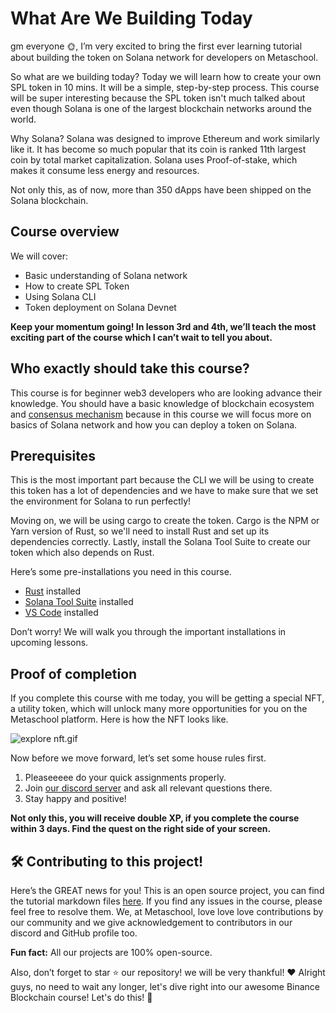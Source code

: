 # What Are We Building Today

gm everyone 🌞, I’m very excited to bring the first ever learning tutorial about building the token on Solana network for developers on Metaschool.

So what are we building today? Today we will learn how to create your own SPL token in 10 mins. It will be a simple, step-by-step process. This course will be super interesting because the SPL token isn't much talked about even though Solana is one of the largest blockchain networks around the world.

Why Solana? Solana was designed to improve Ethereum and work similarly like it. It has become so much popular that its coin is ranked 11th largest coin by total market capitalization. Solana uses Proof-of-stake, which makes it consume less energy and resources.

Not only this, as of now, more than 350 dApps have been shipped on the Solana blockchain.

## Course overview

We will cover:

- Basic understanding of Solana network
- How to create SPL Token
- Using Solana CLI
- Token deployment on Solana Devnet

**Keep your momentum going! In lesson 3rd and 4th, we’ll teach the most exciting part of the course which I can’t wait to tell you about.**

## Who exactly should take this course?

This course is for beginner web3 developers who are looking advance their knowledge. You should have a basic knowledge of blockchain ecosystem and [consensus mechanism](https://metaschool.so/articles/consensus-mechanism-meaning/) because in this course we will focus more on basics of Solana network and how you can deploy a token on Solana.

## Prerequisites

This is the most important part because the CLI we will be using to create this token has a lot of dependencies and we have to make sure that we set the environment for Solana to run perfectly!

Moving on, we will be using cargo to create the token. Cargo is the NPM or Yarn version of Rust, so we'll need to install Rust and set up its dependencies correctly. Lastly, install the Solana Tool Suite to create our token which also depends on Rust.

Here’s some pre-installations you need in this course.

- [Rust](https://rustup.rs/) installed
- [Solana Tool Suite](https://docs.solana.com/cli/install-solana-cli-tools) installed
- [VS Code](https://code.visualstudio.com/download) installed

Don’t worry! We will walk you through the important installations in upcoming lessons.

## Proof of completion

If you complete this course with me today, you will be getting a special NFT, a utility token, which will unlock many more opportunities for you on the Metaschool platform. Here is how the NFT looks like.

![explore nft.gif](https://github.com/0xmetaschool/Learning-Projects/blob/main/assests_for_all/assets_for_tezos/What%20Are%20We%20Building%20Today/completion%20nft.gif?raw=true)

Now before we move forward, let’s set some house rules first.

1. Pleaseeeee do your quick assignments properly.
2. Join [our discord server](https://discord.gg/vbVMUwXWgc) and ask all relevant questions there.
3. Stay happy and positive!

**Not only this, you will receive double XP, if you complete the course within 3 days. Find the quest on the right side of your screen.**

## 🛠 Contributing to this project!

Here’s the GREAT news for you! This is an open source project, you can find the tutorial markdown files [here](https://github.com/0xmetaschool/Learning-Projects). If you find any issues in the course, please feel free to resolve them.
We, at Metaschool, love love love contributions by our community and we give acknowledgement to contributors in our discord and GitHub profile too.

**Fun fact:** All our projects are 100% open-source.

Also, don’t forget to star ⭐️ our repository! we will be very thankful! ♥️
Alright guys, no need to wait any longer, let's dive right into our awesome Binance Blockchain course! Let's do this! 🙌
